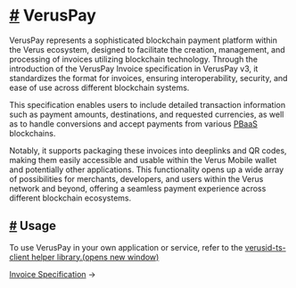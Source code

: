 # [\#](https://docs.verus.io/veruspay/\#veruspay) VerusPay

VerusPay represents a sophisticated blockchain payment platform within the Verus ecosystem, designed to facilitate the creation, management, and processing of invoices utilizing blockchain technology. Through the introduction of the VerusPay Invoice specification in VerusPay v3, it standardizes the format for invoices, ensuring interoperability, security, and ease of use across different blockchain systems.

This specification enables users to include detailed transaction information such as payment amounts, destinations, and requested currencies, as well as to handle conversions and accept payments from various [PBaaS](https://docs.verus.io/blockchains/) blockchains.

Notably, it supports packaging these invoices into deeplinks and QR codes, making them easily accessible and usable within the Verus Mobile wallet and potentially other applications. This functionality opens up a wide array of possibilities for merchants, developers, and users within the Verus network and beyond, offering a seamless payment experience across different blockchain ecosystems.

## [\#](https://docs.verus.io/veruspay/\#usage) Usage

To use VerusPay in your own application or service, refer to the [verusid-ts-client helper library.(opens new window)](https://github.com/VerusCoin/verusid-ts-client/tree/master)

[Invoice Specification](https://docs.verus.io/veruspay/invoices.html)
→